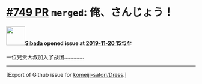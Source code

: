 # [\#749 PR](https://github.com/komeiji-satori/Dress/pull/749) `merged`: 俺、さんじょう！

#### <img src="https://avatars.githubusercontent.com/u/14119579?u=b1e859782531940fac0d3bf01079bf9f0a30a755&v=4" width="50">[Sibada](https://github.com/Sibada) opened issue at [2019-11-20 15:54](https://github.com/komeiji-satori/Dress/pull/749):

一位兄贵大叔加入了战团.............




-------------------------------------------------------------------------------



[Export of Github issue for [komeiji-satori/Dress](https://github.com/komeiji-satori/Dress).]
